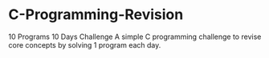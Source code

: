 # C-Programming-Revision
10 Programs 10 Days Challenge  A simple C programming challenge to revise core concepts by solving 1 program each day.
